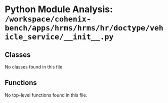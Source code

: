 # Python Module Analysis: `/workspace/cohenix-bench/apps/hrms/hrms/hr/doctype/vehicle_service/__init__.py`

## Classes

No classes found in this file.


## Functions

No top-level functions found in this file.
